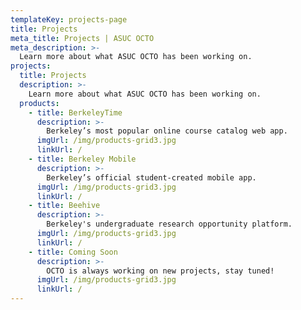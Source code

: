 ```yaml
---
templateKey: projects-page
title: Projects
meta_title: Projects | ASUC OCTO
meta_description: >-
  Learn more about what ASUC OCTO has been working on.
projects:
  title: Projects
  description: >-
    Learn more about what ASUC OCTO has been working on.
  products:
    - title: BerkeleyTime
      description: >-
        Berkeley’s most popular online course catalog web app.
      imgUrl: /img/products-grid3.jpg
      linkUrl: /
    - title: Berkeley Mobile
      description: >-
        Berkeley’s official student-created mobile app.
      imgUrl: /img/products-grid3.jpg
      linkUrl: /
    - title: Beehive
      description: >-
        Berkeley's undergraduate research opportunity platform.
      imgUrl: /img/products-grid3.jpg
      linkUrl: /
    - title: Coming Soon
      description: >-
        OCTO is always working on new projects, stay tuned!
      imgUrl: /img/products-grid3.jpg
      linkUrl: /
---
```

